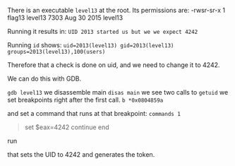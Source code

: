 There is an executable `level13` at the root. 
Its permissions are: 
-rwsr-sr-x 1 flag13 level13 7303 Aug 30  2015 level13

Running it results in:
`UID 2013 started us but we we expect 4242`

Running `id` shows:
`uid=2013(level13) gid=2013(level13) groups=2013(level13),100(users)`

Therefore that a check is done on uid, and we need to change it to 4242.

We can do this with GDB.

`gdb level13`
we disassemble main `disas main`
we see two calls to `getuid`
we set breakpoints right after the first call.
`b *0x0804859a` 

and set a command that runs at that breakpoint:
`commands 1`
> set $eax=4242
> continue
> end

run

that sets the UID to 4242 and generates the token. 

